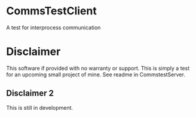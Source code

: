 # CommsTestClient
A test for interprocess communication


# Disclaimer
This software if provided with no warranty or support. This is simply a test for an upcoming small project of mine. See readme in CommstestServer.


## Disclaimer 2
This is still in development.
